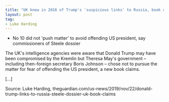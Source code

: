 ```yaml
---
title: "UK knew in 2016 of Trump's 'suspicious links' to Russia, book claims"
layout: post
tag:
- Luke Harding
---
```


- No 10 did not 'push matter' to avoid offending US president, say commissioners of Steele dossier

The UK's intelligence agencies were aware that Donald Trump may have been compromised by the Kremlin but Theresa May's government – including then-foreign secretary Boris Johnson – chose not to pursue the matter for fear of offending the US president, a new book claims.

[…]

Source: Luke Harding, theguardian.com/us-news/2019/nov/22/donald-trump-links-to-russia-steele-dossier-uk-book-claims
